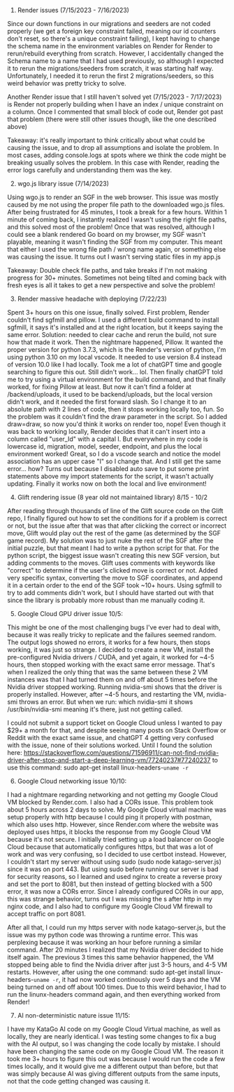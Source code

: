 1. Render issues (7/15/2023 - 7/16/2023)

Since our down functions in our migrations and seeders are not coded properly (we get a foreign key constraint failed, meaning our id counters don't reset, so there's a unique constraint failing), I kept having to change the schema name in the
environment variables on Render for Render to rerun/rebuild everything from scratch. However, I accidentally changed the Schema name to a name
that I had used previously, so although I expected it to rerun the migrations/seeders from scratch, it was starting half way. Unfortunately,
I needed it to rerun the first 2 migrations/seeders, so this weird behavior was pretty tricky to solve.

Another Render issue that I still haven't solved yet (7/15/2023 - 7/17/2023) is Render not properly building when I have an index / unique constraint on a column. Once I commented that small block of code out, Render got past that problem (there were still other issues though, like the one described above)

Takeaway: it's really important to think critically about what could be causing the issue, and to drop all assumptions and isolate the problem.
In most cases, adding console.logs at spots where we think the code might be breaking usually solves the problem. In this case with Render,
reading the error logs carefully and understanding them was the key.

2. wgo.js library issue (7/14/2023)

Using wgo.js to render an SGF in the web browser. This issue was mostly caused by me not using the proper file path to the downloaded
wgo.js files. After being frustrated for 45 minutes, I took a break for a few hours. Within 1 minute of coming back, I instantly realized I wasn't using the right file paths, and this solved most of the problem! Once that was resolved, although I could see a blank rendered Go board on my browser, my SGF wasn't playable, meaning it wasn't finding the SGF from my computer. This meant that either I used the wrong file path / wrong name again, or something else was causing the issue. It turns out I wasn't serving static files in my app.js

Takeaway: Double check file paths, and take breaks if I'm not making progress for 30+ minutes. Sometimes not being tilted and coming back with fresh eyes is all it takes to get a new perspective and solve the problem!

3. Render massive headache with deploying (7/22/23)

Spent 3+ hours on this one issue, finally solved. First problem, Render couldn't find sgfmill and pillow. I used a different build command to install sgfmill, it says it's installed and at the right location, but it keeps saying the same error. Solution: needed to clear cache and rerun the build, not sure how that made it work. Then the nightmare happened, Pillow. It wanted the proper version for python 3.7.3, which is the Render's version of python, I'm using python 3.10 on my local vscode. It needed to use version 8.4 instead of version 10.0 like I had locally. Took me a lot of chatGPT time and google searching to figure this out. Still didn't work... lol. Then finally chatGPT told me to try using a virtual environment for the build command, and that finally worked, for fixing Pillow at least. But now it can't find a folder at /backend/uploads, it used to be backend/uploads, but the local version didn't work, and it needed the first forward slash. So I change it to an absolute path with 2 lines of code, then it stops working locally too, fun. So the problem was it couldn't find the draw parameter in the script. So I added draw=draw, so now you'd think it works on render too, nope! Even though it was back to working locally, Render decides that it can't insert into a column called "user_Id" with a capital I. But everywhere in my code is lowercase id, migration, model, seeder, endpoint, and plus the local environment worked! Great, so I do a vscode search and notice the model association has an upper case "I" so I change that. And I still get the same error... how? Turns out because I disabled auto save to put some print statements above my import statements for the script, it wasn't actually updating. Finally it works now on both the local and live environment!

4. Glift rendering issue (8 year old not maintained library) 8/15 - 10/2

After reading through thousands of line of the Glift source code on the Glift repo, I finally figured out how to set the conditions for if a problem is correct or not, but the issue after that was
that after clicking the correct or incorrect move, Glift would play out the rest of the game (as determined by the SGF game record).  My solution was to just nuke the rest of the SGF after the initial puzzle, but that meant I had to write a python script for that.  For the python script, the biggest issue wasn't creating this new SGF version, but adding comments to the moves.  Glift uses comments with keywords like "correct" to determine if the user's clicked move is correct or not.  Added very specific syntax, converting the move to SGF coordinates, and append it in a certain order to the end of the SGF took ~10+ hours.  Using sgfmill to try to add comments didn't work, but I should have started out with that since the library is probably more robust than me manually coding it.

5. Google Cloud GPU driver issue 10/5:

This might be one of the most challenging bugs I've ever had to deal with, because it was really tricky to replicate and the failures seemed random. The output logs showed no errors, it works for a few hours, then stops working, it was just so strange.  I decided to create a new VM, install the pre-configured Nvidia drivers / CUDA, and yet again, it worked for ~4-5 hours, then stopped working with the exact same error message.  That's when I realized the only thing that was the same between these 2 VM instances was that I had turned them on and off about 5 times before the Nvidia driver stopped working. Running nvidia-smi shows that the driver is properly installed.  However, after ~4-5 hours, and restarting the VM, nvidia-smi throws an error. But when we run: which nvidia-smi  it shows /usr/bin/nvidia-smi meaning it's there, just not getting called.

I could not submit a support ticket on Google Cloud unless I wanted to pay $29+ a month for that, and despite seeing many posts on Stack Overflow or Reddit with the exact same issue, and chatGPT 4 getting very confused with the issue, none of their solutions worked.  Until I found the solution here: https://stackoverflow.com/questions/71596911/can-not-find-nvidia-driver-after-stop-and-start-a-deep-learning-vm/77240237#77240237 to use this command: sudo apt-get install linux-headers-`uname -r`

6. Google Cloud networking issue 10/10:

I had a nightmare regarding networking and not getting my Google Cloud VM blocked by Render.com. I also had a CORs issue.  This problem took about 5 hours across 2 days to solve.  My Google Cloud virtual machine was setup properly with http because I could ping it properly with postman, which also uses http.  However, since Render.com where the website was deployed uses https, it blocks the response from my Google Cloud VM because it's not secure.  I initially tried setting up a load balancer on Google Cloud because that automatically configures https, but that was a lot of work and was very confusing, so I decided to use certbot instead.  However, I couldn't start my server without using sudo (sudo node katago-server.js) since it was on port 443. But using sudo before running our server is bad for security reasons, so I learned and used nginx to create a reverse proxy and set the port to 8081, but then instead of getting blocked with a 500 error, it was now a CORs error.  Since I already configured CORs in our app, this was strange behavior, turns out I was missing the s after http in my nginx code, and I also had to configure my Google Cloud VM firewall to accept traffic on port 8081.

After all that, I could run my https server with node katago-server.js, but the issue was my python code was throwing a runtime error.  This was perplexing because it was working an hour before running a similar command.  After 20 minutes I realized that my Nvidia driver decided to hide itself again.  The previous 3 times this same behavior happened, the VM stopped being able to find the Nvidia driver after just 3-5 hours, and 4-5 VM restarts.  However, after using the one command: sudo apt-get install linux-headers-`uname -r`, it had now worked continously over 5 days and the VM being turned on and off about 100 times. Due to this weird behavior, I had to run the linunx-headers command again, and then everything worked from Render!

7. AI non-deterministic nature issue 11/15:

I have my KataGo AI code on my Google Cloud Virtual machine, as well as locally, they are nearly identical.  I was testing some changes to fix a bug with the AI output, so I was changing the code locally by mistake. I should have been changing the same code on my Google Cloud VM. The reason it took me 3+ hours to figure this out was because I would run the code a few times locally, and it would give me a different output than before, but that was simply because AI was giving different outputs from the same inputs, not that the code getting changed was causing it.
